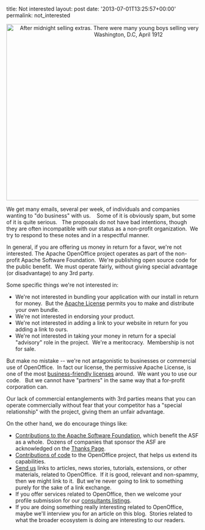 title: Not interested
layout: post
date: '2013-07-01T13:25:57+00:00'
permalink: not_interested

<div align="center"><a title="After midnight selling extras. There were many young boys selling very late these nights. Washington, D.C, April 1912 by The U.S. National Archives, on Flickr" href="https://www.flickr.com/photos/usnationalarchives/7494391690/"><img width="640" height="461" alt="After midnight selling extras. There were many young boys selling very late these nights. Washington, D.C, April 1912" src="https://farm8.staticflickr.com/7261/7494391690_f6c105235a_z.jpg" /></a></div> 
  <p>We get many emails, several per week, of individuals and companies wanting to &quot;do business&quot; with us.&nbsp; &nbsp; Some of it is obviously spam, but some of it is quite serious.&nbsp;&nbsp; The proposals do not have bad intentions, though they are often incompatible with our status as a non-profit organization.&nbsp; We try to respond to these notes and in a respectful manner. <br /></p> 
  <p>In general, if you are offering us money in return for a favor, we're not interested. The Apache OpenOffice project operates as part of the non-profit Apache Software Foundation.&nbsp; We're publishing open source code for the public benefit.&nbsp; We must operate fairly, without giving special advantage (or disadvantage) to any 3rd party.&nbsp; <br /></p> 
  <p>Some specific things we're not interested in: <br /></p> 
  <ul> 
    <li>We're not interested in bundling your application with our install in return for money.&nbsp; But the <a href="http://www.apache.org/licenses/LICENSE-2.0.html">Apache License</a> permits you to make and distribute your own bundle.<br /></li> 
    <li>We're not interested in endorsing your product.</li> 
    <li>We're not interested in adding a link to your website in return for you adding a link to ours.</li> 
    <li>We're not interested in taking your money in return for a special &quot;advisory&quot; role in the project.&nbsp; We're a meritocracy.&nbsp; Membership is not for sale.</li> 
  </ul> 
  <p>But make no mistake -- we're not antagonistic to businesses or commercial use of OpenOffice.&nbsp; In fact our license, the permissive Apache License, is one of the most <a href="http://www.openoffice.org/why/why_compliance.html">business-friendly licenses</a> around.&nbsp; We want you to use our code.&nbsp;&nbsp; But we cannot have &quot;partners&quot; in the same way that a for-profit corporation can. </p> 
  <p>Our lack of commercial entanglements with 3rd parties means that
 you can operate commercially without fear that your competitor has a &quot;special
 relationship&quot; with the project, giving them an unfair advantage. <br /></p> 
  <p>On the other hand, we do encourage things like:</p> 
  <ul> 
    <li><a href="http://www.apache.org/foundation/contributing.html#Paypal">Contributions to the Apache Software Foundation</a>, which benefit the ASF as a whole.&nbsp; Dozens of companies that sponsor the ASF are acknowledged on the <a href="https://www.apache.org/foundation/thanks.html">Thanks Page</a>.<br /></li> 
    <li><a href="https://openoffice.apache.org/contributing-code.html">Contributions of code</a> to the OpenOffice project, that helps us extend its capabilities.</li> 
    <li><a href="http://openoffice.apache.org/mailing-lists.html#marketing-mailing-list-public">Send us</a> links to articles, news stories, tutorials, extensions, or other materials, related to OpenOffice.&nbsp; If it is good, relevant and non-spammy, then we might link to it.&nbsp; But we're never going to link to something purely for the sake of a link exchange.<br /></li> 
    <li>If you offer services related to OpenOffice, then we welcome your profile submission for our <a href="http://www.openoffice.org/bizdev/consultants.html">consultants listings</a>.</li> 
    <li>If you are doing something really interesting related to OpenOffice, maybe we'll interview you for an article on this blog.&nbsp; Stories related to what the broader ecosystem is doing are interesting to our readers. <br /></li> 
  </ul>
